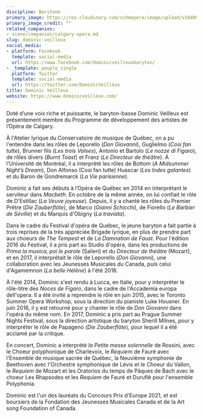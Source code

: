 ```yaml
---
discipline: Baritone
primary_image: https://res.cloudinary.com/schmopera/image/upload/v1640984143/media/2021/12/DominicVeilleux_ujztxe.jpg
primary_image_credit: ""
related_companies:
- scene/companies/calgary-opera.md
slug: dominic-veilleux
social_media:
- platform: Facebook
  template: social-media
  url: https://www.facebook.com/dominicveilleuxbaryton/
- _template: people_single
  platform: Twitter
  template: social-media
  url: https://twitter.com/DominicVeilleux
title: Dominic Veilleux
website: https://www.dominicveilleux.com/
---
```

Doté d’une voix riche et puissante, le baryton-basse Dominic Veilleux est présentement membre du Programme de développement des artistes de l’Opéra de Calgary.

À l'Atelier lyrique du Conservatoire de musique de Québec, on a pu l'entendre dans les rôles de Leporello (_Don Giovanni_), Guglielmo (_Cosi fan tutte_), Brunner fils (_Les trois Valses_), Antonio et Bartolo (_Le nozze di Figaro_), de rôles divers (_Burnt Toast_) et Franz (_Le Directeur de théâtre_). À l’Université de Montréal, il a interprété les rôles de Bottom (_A Midsummer Night’s Dream_), Don Alfonso (Cosi fan tutte) Huascar (_Les Indes galantes_) et du Baron de Gondremarck (_La Vie parisienne_). 

Dominic a fait ses débuts à l’Opéra de Québec en 2014 en interprétant le serviteur dans _Macbeth_. En octobre de la même année, on lui confiait le rôle de D'Estillac (_La Veuve joyeuse_). Depuis, il y a chanté les rôles du Premier Prêtre (_Die Zauberflöte_), de Marco (_Gianni Schicchi_), de Fiorello (_Le Barbier de Séville_) et du Marquis d'Obigny (_La traviata_).

Dans le cadre du Festival d'opéra de Québec, le jeune baryton a fait partie à trois reprises de la très appréciée Brigade lyrique, en plus de prendre part aux choeurs de _The Tempest_ et de _La Damnation de Faust_. Pour l'édition 2016 du Festival, il a pris part au Studio d'opéra, dans les productions de _Prima la musica, poi le parole_ (Salieri) et du _Directeur de théâtre_ (Mozart), et en 2017, il interprétait le rôle de Leporello (_Don Giovanni_), une collaboration avec les Jeunesses Musicales du Canada, puis celui d'Agamemnon (_La belle Hélène_) à l'été 2018.

À l'été 2014, Dominic s'est rendu à Lucca, en Italie, pour y interpréter le rôle-titre des _Noces de Figaro_, dans le cadre de l'Accademia europa dell'opera. Il a été invité a reprendre le rôle en juin 2015, avec le Toronto Summer Opera Workshop, sous la direction du pianiste Luke Housner. En juin 2016, il y est retourné pour y chanter le rôle de _Don Giovanni_ dans l'opéra du même nom. En 2017, Dominic a pris part au Prague Summer Nights Festival, sous la direction artistique du baryton Sherill Milnes, pour y interpréter le rôle de Papageno (_Die Zauberflöte_), pour lequel il a été acclamé par la critique.

En concert, Dominic a interprété _la Petite messe solennelle_ de Rossini, avec le Choeur polyphonique de Charlevoix, le _Requiem_ de Fauré avec l'Ensemble de musique sacrée de Québec, la Neuvième symphonie de Beethoven avec l'Orchestre symphonique de Lévis et le Choeur du Vallon, le _Requiem_ de Mozart et les Oratorios du temps de Pâques de Bach avec le choeur Les Rhapsodes et les _Requiem_ de Fauré et Duruflé pour l'ensemble Polyphonia.

Dominic est l'un des lauréats du Concours Prix d'Europe 2021, et est boursiers de la Fondation des Jeunesses Musicales Canada et de la Art song Foundation of Canada.